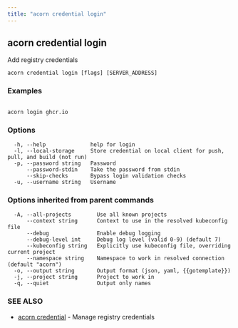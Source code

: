 ```yaml
---
title: "acorn credential login"
---
```

## acorn credential login

Add registry credentials

```
acorn credential login [flags] [SERVER_ADDRESS]
```

### Examples

```

acorn login ghcr.io
```

### Options

```
  -h, --help              help for login
  -l, --local-storage     Store credential on local client for push, pull, and build (not run)
  -p, --password string   Password
      --password-stdin    Take the password from stdin
      --skip-checks       Bypass login validation checks
  -u, --username string   Username
```

### Options inherited from parent commands

```
  -A, --all-projects        Use all known projects
      --context string      Context to use in the resolved kubeconfig file
      --debug               Enable debug logging
      --debug-level int     Debug log level (valid 0-9) (default 7)
      --kubeconfig string   Explicitly use kubeconfig file, overriding current project
      --namespace string    Namespace to work in resolved connection (default "acorn")
  -o, --output string       Output format (json, yaml, {{gotemplate}})
  -j, --project string      Project to work in
  -q, --quiet               Output only names
```

### SEE ALSO

* [acorn credential](acorn_credential.md)	 - Manage registry credentials

